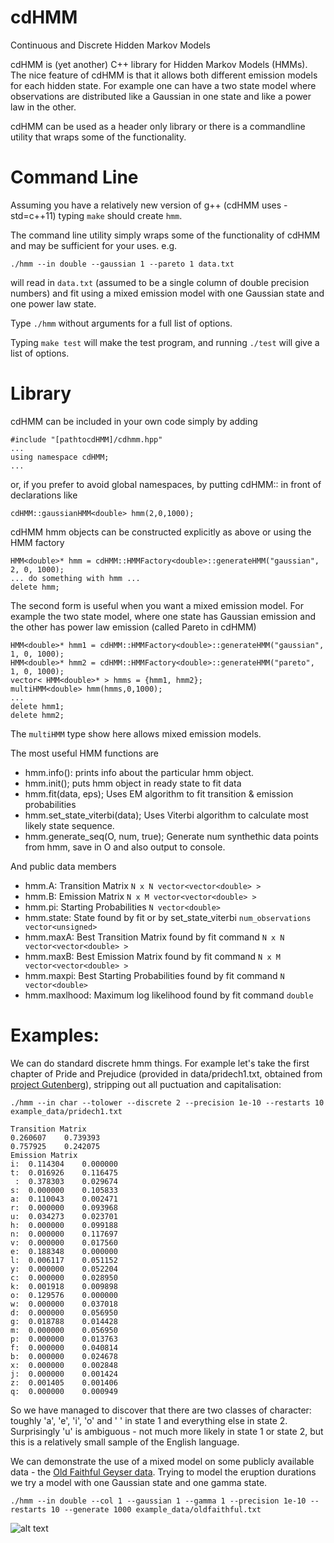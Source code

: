 # cdHMM
Continuous and Discrete Hidden Markov Models

cdHMM is (yet another) C++ library for Hidden Markov Models (HMMs). The nice feature of cdHMM is that it allows both different emission models for each hidden state. For example one can have a two state model where observations are distributed like a Gaussian in one state and like a power law in the other.

cdHMM can be used as a header only library or there is a commandline utility that wraps some of the functionality.

# Command Line

Assuming you have a relatively new version of g++ (cdHMM uses -std=c++11) typing `make` should create `hmm`.

The command line utility simply wraps some of the functionality of cdHMM and may be sufficient for your uses. e.g.
```
./hmm --in double --gaussian 1 --pareto 1 data.txt
```
will read in `data.txt` (assumed to be a single column of double precision numbers) and fit using a mixed emission model with one Gaussian state and one power law state.

Type `./hmm` without arguments for a full list of options.

Typing `make test` will make the test program, and running `./test` will give a list of options.

# Library

cdHMM can be included in your own code simply by adding
```
#include "[pathtocdHMM]/cdhmm.hpp"
...
using namespace cdHMM;
...
```
or, if you prefer to avoid global namespaces, by putting cdHMM:: in front of declarations like
```
cdHMM::gaussianHMM<double> hmm(2,0,1000);
```
cdHMM hmm objects can be constructed explicitly as above or using the HMM factory
```
HMM<double>* hmm = cdHMM::HMMFactory<double>::generateHMM("gaussian", 2, 0, 1000);
... do something with hmm ...
delete hmm;
```
The second form is useful when you want a mixed emission model. For example the two state model, where one state has Gaussian emission and the other has power law emission (called Pareto in cdHMM)
```
HMM<double>* hmm1 = cdHMM::HMMFactory<double>::generateHMM("gaussian", 1, 0, 1000);
HMM<double>* hmm2 = cdHMM::HMMFactory<double>::generateHMM("pareto", 1, 0, 1000);
vector< HMM<double>* > hmms = {hmm1, hmm2};
multiHMM<double> hmm(hmms,0,1000);
...
delete hmm1;
delete hmm2;
```
The `multiHMM` type show here allows mixed emission models.

The most useful HMM functions are

* hmm.info(): prints info about the particular hmm object.
* hmm.init(); puts hmm object in ready state to fit data
* hmm.fit(data, eps); Uses EM algorithm to fit transition & emission probabilities
* hmm.set_state_viterbi(data); Uses Viterbi algorithm to calculate most likely state sequence.
* hmm.generate_seq(O, num, true); Generate num synthethic data points from hmm, save in O and also output to console.

And public data members 

* hmm.A: Transition Matrix `N x N vector<vector<double> >`
* hmm.B: Emission Matrix `N x M vector<vector<double> >`
* hmm.pi: Starting Probabilities `N vector<double>`
* hmm.state: State found by fit or by set_state_viterbi `num_observations vector<unsigned>`
* hmm.maxA: Best Transition Matrix found by fit command `N x N vector<vector<double> >`
* hmm.maxB: Best Emission Matrix found by fit command `N x M vector<vector<double> >`
* hmm.maxpi: Best Starting Probabilities found by fit command `N vector<double>`
* hmm.maxlhood: Maximum log likelihood found by fit command `double`

# Examples:
We can do standard discrete hmm things. For example let's take the first chapter of Pride and Prejudice (provided in
data/pridech1.txt, obtained from [project Gutenberg](https://www.gutenberg.org/ebooks/1342)), stripping out all puctuation and capitalisation:
```
./hmm --in char --tolower --discrete 2 --precision 1e-10 --restarts 10 example_data/pridech1.txt
```
```
Transition Matrix
0.260607	0.739393	
0.757925	0.242075	
Emission Matrix
i:	0.114304	0.000000
t:	0.016926	0.116475
 :	0.378303	0.029674
s:	0.000000	0.105833
a:	0.110043	0.002471
r:	0.000000	0.093968
u:	0.034273	0.023701
h:	0.000000	0.099188
n:	0.000000	0.117697
v:	0.000000	0.017560
e:	0.188348	0.000000
l:	0.006117	0.051152
y:	0.000000	0.052204
c:	0.000000	0.028950
k:	0.001918	0.009898
o:	0.129576	0.000000
w:	0.000000	0.037018
d:	0.000000	0.056950
g:	0.018788	0.014428
m:	0.000000	0.056950
p:	0.000000	0.013763
f:	0.000000	0.040814
b:	0.000000	0.024678
x:	0.000000	0.002848
j:	0.000000	0.001424
z:	0.001405	0.001406
q:	0.000000	0.000949
```
So we have managed to discover that there are two classes of character: toughly 'a', 'e', 'i', 'o' and ' ' in state 1 and everything else in state 2. Surprisingly 'u' is ambiguous - not much more likely in state 1 or state 2, but this is a relatively small sample of the English language.

We can demonstrate the use of a mixed model on some publicly available data - the [Old Faithful Geyser data](http://www.stat.cmu.edu/~larry/all-of-statistics/=data/faithful.dat). Trying to model the eruption durations we try a model with one Gaussian state and one gamma state.
```
./hmm --in double --col 1 --gaussian 1 --gamma 1 --precision 1e-10 --restarts 10 --generate 1000 example_data/oldfaithful.txt
```
![alt text](https://github.com/rudyarthur/cdHMM/blob/master/example_data/oldfaithful.png)


